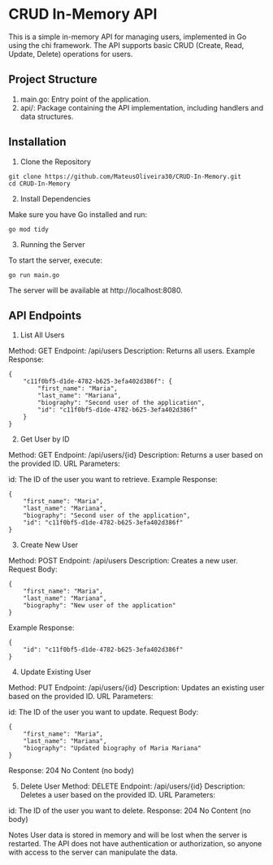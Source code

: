 # CRUD In-Memory API

This is a simple in-memory API for managing users, implemented in Go using the chi framework. The API supports basic CRUD (Create, Read, Update, Delete) operations for users.

## Project Structure

1. main.go: Entry point of the application.
2. api/: Package containing the API implementation, including handlers and data structures.
   
## Installation

1. Clone the Repository

```
git clone https://github.com/MateusOliveira30/CRUD-In-Memory.git
cd CRUD-In-Memory
```

2. Install Dependencies

Make sure you have Go installed and run:

```
go mod tidy
``` 
3. Running the Server

To start the server, execute:

```
go run main.go
```

The server will be available at http://localhost:8080.

## API Endpoints

1. List All Users
   
Method: GET
Endpoint: /api/users
Description: Returns all users.
Example Response:

```
{
    "c11f0bf5-d1de-4782-b625-3efa402d386f": {
        "first_name": "Maria",
        "last_name": "Mariana",
        "biography": "Second user of the application",
        "id": "c11f0bf5-d1de-4782-b625-3efa402d386f"
    }
}
```

2. Get User by ID

Method: GET
Endpoint: /api/users/{id}
Description: Returns a user based on the provided ID.
URL Parameters:

id: The ID of the user you want to retrieve.
Example Response:

```
{
    "first_name": "Maria",
    "last_name": "Mariana",
    "biography": "Second user of the application",
    "id": "c11f0bf5-d1de-4782-b625-3efa402d386f"
}
```

3. Create New User

Method: POST
Endpoint: /api/users
Description: Creates a new user.
Request Body:

```
{
    "first_name": "Maria",
    "last_name": "Mariana",
    "biography": "New user of the application"
}
```

Example Response:

```
{
    "id": "c11f0bf5-d1de-4782-b625-3efa402d386f"
}
```

4. Update Existing User
   
Method: PUT
Endpoint: /api/users/{id}
Description: Updates an existing user based on the provided ID.
URL Parameters:

id: The ID of the user you want to update.
Request Body:

```
{
    "first_name": "Maria",
    "last_name": "Mariana",
    "biography": "Updated biography of Maria Mariana"
}
```

Response: 204 No Content (no body)

5. Delete User
Method: DELETE
Endpoint: /api/users/{id}
Description: Deletes a user based on the provided ID.
URL Parameters:

id: The ID of the user you want to delete.
Response: 204 No Content (no body)

Notes
User data is stored in memory and will be lost when the server is restarted.
The API does not have authentication or authorization, so anyone with access to the server can manipulate the data.
